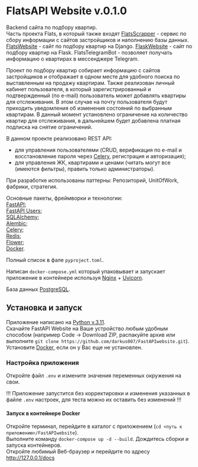 # FlatsAPI Website v.0.1.0
Backend сайта по подбору квартир. \
Часть проекта Flats, в который также входят [FlatsScrapper](https://github.com/darkus007/FlatsScrapper) - сервис по сбору информации с сайтов застройщиков и наполнению базы данных. 
[FlatsWebsite](https://github.com/darkus007/FlatsWebsite) - сайт по подбору квартир на Django. [FlaskWebsite](https://github.com/darkus007/FlaskWebsite) - сайт по подбору квартир на Flask. 
FlatsTelegramBot - позволяет получать информацию о квартирах в мессенджере Telegram.

Проект по подбору квартир собирает информацию с сайтов застройщиков и отображает в одном месте для удобного поиска по выставленным на продажу квартирам.
Также реализован личный кабинет пользователя, в который зарегистрированный и подтвержденный (по e-mail) пользователь может добавлять квартиры для отслеживания. 
В этом случае на почту пользователя будут приходить уведомления об изменения состояний по выбранным квартирам.
В данный момент установлено ограничение на количество квартир для отслеживания, в дальнейшем будет добавлена платная подписка на снятие ограничений.

В данном проекте реализовано REST API: 
- для управления пользователями (CRUD, верификация по e-mail и восстановление пароля через [Celery](https://docs.celeryq.dev/en/stable/), регистрация и авторизация);
- для управления ЖК, квартирами и ценами (читать могут все (имеются фильтры), править только администраторы).

При разработке использованы паттерны: Репозиторий, UnitOfWork, фабрики, стратегия.

Основные пакеты, фреймворки и технологии: \
[FastAPI](https://fastapi.tiangolo.com); \
[FastAPI Users](https://fastapi-users.github.io/fastapi-users/12.1/); \
[SQLAlchemy](https://www.sqlalchemy.org); \
[Alembic](https://alembic.sqlalchemy.org/); \
[Celery](https://docs.celeryq.dev/en/stable/); \
[Redis](https://redis.io); \
[Flower](https://flower.readthedocs.io); \
[Docker](https://www.docker.com/).

Полный список в фале `pyproject.toml`.

Написан `docker-compose.yml` который упаковывает и запускает приложение в контейнере используя [Nginx](https://nginx.org/ru/) + [Uvicorn](https://www.uvicorn.org).

База данных [PostgreSQL](https://www.postgresql.org/).

## Установка и запуск
Приложение написано на [Python v.3.11](https://www.python.org). \
Скачайте FastAPI Website на Ваше устройство любым удобным способом (например Code -> Download ZIP, распакуйте архив 
или выполните `git clone https://github.com/darkus007/FastAPIwebsite.git`). \
Установите [Docker](https://www.docker.com/), если он у Вас еще не установлен.

### Настройка приложения
Откройте файл `.env` и измените значения переменных окружения на свои.

!!! Приложение запустится без корректировки и изменения указанных в файле `.env` настроек, для теста можно их оставить без изменений !!!

#### Запуск в контейнере Docker
Откройте терминал, перейдите в каталог с приложением (`cd <путь к приложению>/FastAPIwebsite`). \
Выполните команду `docker-compose up -d --build`. Дождитесь сборки и запуска контейнеров. \
Откройте любимый Веб-браузер и перейдите по адресу http://127.0.0.1/docs